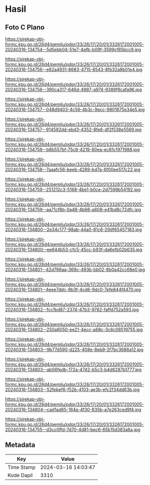 # Hasil

## Foto C Plano

https://sirekap-obj-formc.kpu.go.id/26d4/pemilu/pdpr/33/26/17/20/01/3326172001005-20240316-134754--5d5ebb04-51e7-4afb-b09f-3599cf85bcc9.jpg

https://sirekap-obj-formc.kpu.go.id/26d4/pemilu/pdpr/33/26/17/20/01/3326172001005-20240316-134756--e82a4931-8683-4715-8543-8fb32a8b01e4.jpg

https://sirekap-obj-formc.kpu.go.id/26d4/pemilu/pdpr/33/26/17/20/01/3326172001005-20240316-134756--390ca317-646d-4987-a974-9389f9cafa96.jpg

https://sirekap-obj-formc.kpu.go.id/26d4/pemilu/pdpr/33/26/17/20/01/3326172001005-20240316-134757--048d9403-4c56-4b3c-9ecc-9801675e34e5.jpg

https://sirekap-obj-formc.kpu.go.id/26d4/pemilu/pdpr/33/26/17/20/01/3326172001005-20240316-134757--914592dd-ebd3-4352-8fe6-df2f538e5569.jpg

https://sirekap-obj-formc.kpu.go.id/26d4/pemilu/pdpr/33/26/17/20/01/3326172001005-20240316-134758--b8b557bf-75c8-4219-80ea-ec81c1971988.jpg

https://sirekap-obj-formc.kpu.go.id/26d4/pemilu/pdpr/33/26/17/20/01/3326172001005-20240316-134758--7aaafc56-beeb-4289-bd7a-6f00ee517c22.jpg

https://sirekap-obj-formc.kpu.go.id/26d4/pemilu/pdpr/33/26/17/20/01/3326172001005-20240316-134759--251212c3-5168-4be1-b0ce-2d7599b54192.jpg

https://sirekap-obj-formc.kpu.go.id/26d4/pemilu/pdpr/33/26/17/20/01/3326172001005-20240316-134759--aa71cf8b-0a48-4b66-a608-e41bd8c72dfc.jpg

https://sirekap-obj-formc.kpu.go.id/26d4/pemilu/pdpr/33/26/17/20/01/3326172001005-20240316-134800--2e34c177-98ab-44a0-81c6-29df65457183.jpg

https://sirekap-obj-formc.kpu.go.id/26d4/pemilu/pdpr/33/26/17/20/01/3326172001005-20240316-134800--ee644b53-cfc5-45cc-b93f-da6efb02b635.jpg

https://sirekap-obj-formc.kpu.go.id/26d4/pemilu/pdpr/33/26/17/20/01/3326172001005-20240316-134801--42d766aa-369c-493b-bb02-8b0a42cc68e0.jpg

https://sirekap-obj-formc.kpu.go.id/26d4/pemilu/pdpr/33/26/17/20/01/3326172001005-20240316-134801--4eee7ddc-9b3f-4cd6-9dc0-7efe844f4470.jpg

https://sirekap-obj-formc.kpu.go.id/26d4/pemilu/pdpr/33/26/17/20/01/3326172001005-20240316-134802--fcc1bd87-2374-47b3-9782-faffd752a593.jpg

https://sirekap-obj-formc.kpu.go.id/26d4/pemilu/pdpr/33/26/17/20/01/3326172001005-20240316-134802--250a6050-ee21-4ecc-a68c-3c6c08519755.jpg

https://sirekap-obj-formc.kpu.go.id/26d4/pemilu/pdpr/33/26/17/20/01/3326172001005-20240316-134803--9b77d590-d225-408e-8eb9-2f7bc3686a12.jpg

https://sirekap-obj-formc.kpu.go.id/26d4/pemilu/pdpr/33/26/17/20/01/3326172001005-20240316-134803--ab06fedb-172a-4742-b5c3-b4d6287b1777.jpg

https://sirekap-obj-formc.kpu.go.id/26d4/pemilu/pdpr/33/26/17/20/01/3326172001005-20240316-134803--52febef6-f52b-4103-ae3b-efc2f34dd63b.jpg

https://sirekap-obj-formc.kpu.go.id/26d4/pemilu/pdpr/33/26/17/20/01/3326172001005-20240316-134804--cad1ad65-164a-4f30-835b-a7e263ced9f4.jpg

https://sirekap-obj-formc.kpu.go.id/26d4/pemilu/pdpr/33/26/17/20/01/3326172001005-20240316-134755--d3cc0ffd-7d70-4d81-bec6-65b15d383a6a.jpg


## Metadata

| Key        | Value               |
| ---------- | ------------------- |
| Time Stamp | 2024-03-16 14:03:47 |
| Kode Dapil | 3310                |



